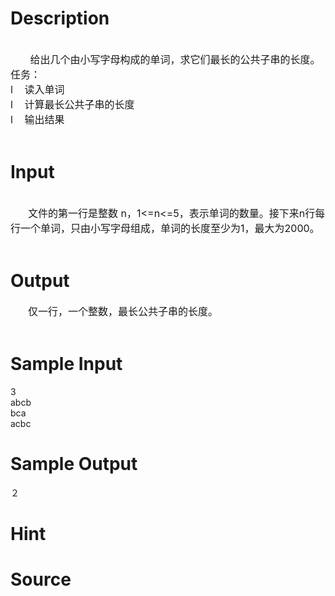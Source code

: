 
# Description

<div class="content"><div> </div>
<div><span style="font-size: 12pt">       </span><span style="font-size: 12pt">给出几个由小写字母构成的单词，求它们最长的公共子串的长度。</span></div>
<div><span style="font-size: 12pt">任务：</span></div>
<div style="margin: 0cm 0cm 0pt 21pt; text-indent: -21pt"><span style="font-size: 12pt">l<span style="font: 7pt &#39;Times New Roman&#39;">        </span></span><span style="font-size: 12pt">读入单词</span></div>
<div style="margin: 0cm 0cm 0pt 21pt; text-indent: -21pt"><span style="font-size: 12pt">l<span style="font: 7pt &#39;Times New Roman&#39;">        </span></span><span style="font-size: 12pt">计算最长公共子串的长度</span></div>
<div style="margin: 0cm 0cm 0pt 21pt; text-indent: -21pt"><span style="font-size: 12pt">l<span style="font: 7pt &#39;Times New Roman&#39;">        </span></span><span style="font-size: 12pt">输出结果</span></div>
<div> </div></div>

# Input

<div class="content"><div> </div>
<div style="text-indent: 21pt"><span style="font-size: 12pt">文件的第一行是整数</span><span style="font-size: 12pt"> n</span><span style="font-size: 12pt">，</span><span style="font-size: 12pt">1&lt;=n&lt;=5</span><span style="font-size: 12pt">，表示单词的数量。接下来</span><span style="font-size: 12pt">n</span><span style="font-size: 12pt">行每行一个单词，只由小写字母组成，单词的长度至少为</span><span style="font-size: 12pt">1</span><span style="font-size: 12pt">，最大为</span><span style="font-size: 12pt">2000</span><span style="font-size: 12pt">。</span></div>
<div> </div></div>

# Output

<div class="content"><div style="text-indent: 21pt"><span style="font-size: 12pt">仅一行，一个整数，最长公共子串的长度。</span></div>
<div> </div></div>

# Sample Input

<div class="content"><span class="sampledata">3<br/>
abcb<br/>
bca<br/>
acbc<br/>
</span></div>

# Sample Output

<div class="content"><span class="sampledata">２</span></div>

# Hint

<div class="content"><p></p></div>

# Source

<div class="content"><p><a href="problemset.php?search="></a></p></div>

